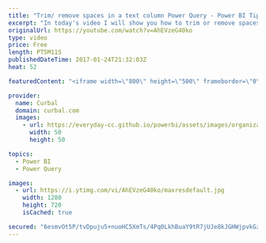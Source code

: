 ```yaml
---
title: "Trim/ remove spaces in a text column Power Query - Power BI Tips & Tricks #29"
excerpt: "In today's video I will show you how to trim or remove spaces (whitespaces) in Power Query / Power BI  Link to Ken Puls blog if you want to copy the function: http://www.excelguru.ca/blog/2015/10/08/clean-whitespace-in-powerquery/   Looking for a download file? Go to our Download Center: https://curbal.com/donwload-center"
originalUrl: https://youtube.com/watch?v=AhEVzeG40ko
type: video
price: Free
length: PT5M11S
publishedDateTime: 2017-01-24T21:32:03Z
heat: 52

featuredContent: "<iframe width=\"800\" height=\"500\" frameborder=\"0\" src=\"https://www.youtube.com/embed/AhEVzeG40ko\" allow=\"accelerometer; autoplay; encrypted-media; gyroscope; picture-in-picture\" allowfullscreen></iframe>"

provider:
  name: Curbal
  domain: curbal.com
  images:
    - url: https://everyday-cc.github.io/powerbi/assets/images/organizations/curbal.com-50x50.jpg
      width: 50
      height: 50

topics:
  - Power BI
  - Power Query

images:
  - url: https://i.ytimg.com/vi/AhEVzeG40ko/maxresdefault.jpg
    width: 1280
    height: 720
    isCached: true

secured: "6esmvOt5P/tvDpuju5+nuoHC5XmTs/4Pq0LkhBuaY9tR7jUJe8kJGHWjpvkGzHOq04XD42NigGSXbKre0esCSK1ZPJCTZ+iOcOUGWTTTUL6WnumXAT7PK515d05dGcXfLj1YQo2CsBds63vvJlZC28RZNLbGEi6wIQdGQDwqYvwJbxBIIu9gfhx+PnyE5RWrAr8qrcew1ei/WHn3WNM+2PrlE/fsWzEMCVlV5mHVL6PEVB4FDgPv7Ay7dv1YO1/+MZqWTn5kHwgDZNircdRM7I4eaB89c18osKth03pMDKlzOnXaxZE6FBf7RV4H9XVq2+4wH7NQtmhYXoXC8zq6aRd/Q1/OML6t4c64z8S/rM6km1G4MG5MC1Y9k3DkL2QHtyQm79GK7FDEwU8xZCgNpLH3+NRjIARv+zMISZDUihA=;5LOC/FzNMXeduaPcrNFKYA=="
---
```


